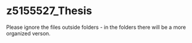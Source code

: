 # z5155527_Thesis

Please ignore the files outside folders - in the folders there will be a more organized verson.
